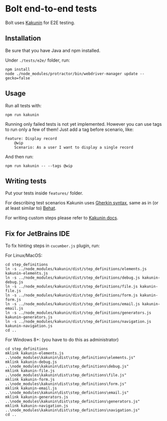 Bolt end-to-end tests
===

Bolt uses [Kakunin](https://thesoftwarehouse.github.io/Kakunin/docs/index.html) for E2E testing.

Installation
---
Be sure that you have Java and npm installed.

Under `./tests/e2e/` folder, run:
```
npm install
node ./node_modules/protractor/bin/webdriver-manager update --gecko=false
```

Usage
---

Run all tests with:
```
npm run kakunin
```

Running only failed tests is not yet implemented. However you can use tags to run only a few of them!
Just add a tag before scenario, like:
```
Feature: Display record
    @wip
    Scenario: As a user I want to display a single record
```
And then run:
```
npm run kakunin -- --tags @wip
```


Writing tests
---

Put your tests inside `features/` folder.

For describing test scenarios Kakunin uses [Gherkin syntax](https://docs.cucumber.io/gherkin/reference/), same as in (or at least similar to) [Behat](http://docs.behat.org/en/v2.5/guides/1.gherkin.html).

For writing custom steps please refer to [Kakunin docs](https://thesoftwarehouse.github.io/Kakunin/docs/extending#adding-custom-code).

Fix for JetBrains IDE
---

To fix hinting steps in `cucumber.js` plugin, run:

For Linux/MacOS:

```
cd step_definitions
ln -s ../node_modules/kakunin/dist/step_definitions/elements.js kakunin-elements.js
ln -s ../node_modules/kakunin/dist/step_definitions/debug.js kakunin-debug.js
ln -s ../node_modules/kakunin/dist/step_definitions/file.js kakunin-file.js
ln -s ../node_modules/kakunin/dist/step_definitions/form.js kakunin-form.js
ln -s ../node_modules/kakunin/dist/step_definitions/email.js kakunin-email.js
ln -s ../node_modules/kakunin/dist/step_definitions/generators.js kakunin-generators.js
ln -s ../node_modules/kakunin/dist/step_definitions/navigation.js kakunin-navigation.js 
cd ..
```

For Windows 8+: (you have to do this as administrator)

```
cd step_definitions
mklink kakunin-elements.js ..\node_modules\kakunin\dist\step_definitions\elements.js"
mklink kakunin-debug.js ..\node_modules\kakunin\dist\step_definitions\debug.js"
mklink kakunin-file.js ..\node_modules\kakunin\dist\step_definitions\file.js"
mklink kakunin-form.js ..\node_modules\kakunin\dist\step_definitions\form.js"
mklink kakunin-email.js ..\node_modules\kakunin\dist\step_definitions\email.js"
mklink kakunin-generators.js ..\node_modules\kakunin\dist\step_definitions\generators.js"
mklink kakunin-navigation.js ..\node_modules\kakunin\dist\step_definitions\navigation.js"
cd ..
```
